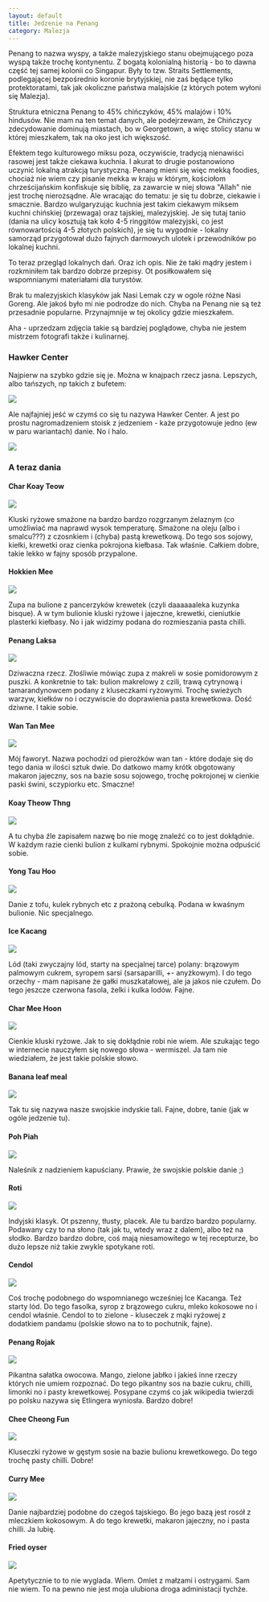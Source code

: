 ```yaml
---
layout: default
title: Jedzenie na Penang
category: Malezja
---
```


Penang to nazwa wyspy, a także malezyjskiego stanu obejmującego poza wyspą także trochę kontynentu. Z bogatą kolonialną historią - bo to dawna część tej samej kolonii co Singapur. Były to tzw. Straits Settlements, podlegającej bezpośrednio koronie brytyjskiej, nie zaś będące tylko protektoratami, tak jak okoliczne państwa malajskie (z których potem wyłoni się Malezja).

Struktura etniczna Penang to 45% chińczyków, 45% malajów i 10% hindusów. Nie mam na ten temat danych, ale podejrzewam, że 
Chińczycy zdecydowanie dominują  miastach, bo w Georgetown, a więc stolicy stanu w której mieszkałem, tak na oko jest ich 
większość. 

Efektem tego kulturowego miksu poza, oczywiście,  tradycją nienawiści rasowej jest także ciekawa kuchnia. I akurat to
drugie postanowiono uczynić  lokalną atrakcją turystyczną. Penang mieni się więc mekką foodies, chociaż nie wiem czy pisanie 
mekka w kraju w którym, kościołom chrześcijańskim konfiskuje się biblię, za zawarcie w niej słowa "Allah" nie jest trochę
nierozsądne. Ale wracając do tematu: je się tu dobrze, ciekawie i smacznie. Bardzo wulgaryzując kuchnia jest takim ciekawym 
miksem kuchni chińskiej (przewaga) oraz tajskiej, malezyjskiej. Je się tutaj tanio (dania na ulicy kosztują tak koło 4-5 ringgitów malezyjski, co jest  równowartością 4-5 złotych polskich), je się tu wygodnie - lokalny samorząd przygotował dużo fajnych darmowych ulotek i  przewodników po lokalnej kuchni.

To teraz przegląd lokalnych dań. Oraz ich opis. Nie że taki mądry jestem i rozkminiłem tak bardzo dobrze przepisy. Ot posiłkowałem się wspomnianymi materiałami dla turystów.

Brak tu malezyjskich klasyków jak Nasi Lemak czy w ogole różne Nasi Goreng. Ale jakoś było mi nie podrodze do nich. Chyba na Penang nie są też przesadnie popularne. Przynajmnije w tej okolicy gdzie mieszkałem. 

Aha  - uprzedzam zdjęcia takie są bardziej poglądowe, chyba nie jestem mistrzem fotografi także i kulinarnej.

### Hawker Center

Najpierw na szybko gdzie się je. Można w knajpach rzecz jasna. Lepszych, albo tańszych, np takich z bufetem:

<img src='https://lh3.googleusercontent.com/2SHe6cDvh1XQAKetbpyj43YW_KiQeS6ePOFBUvuoKetKmQjeQkhPo6FY3_ax1DoOLD87NFoR1RdgT0Db4eA_HdStLKXy-BW4ZPTF-cVY8O_ZKoGZ8KYmDpYkW9CIH0FL3fepg-TLZmJqwkr5oUkaYwzglYFCXsILIbed6BN2DCGWgPejTW7qEDtx_ZFO36xCsyYyFIN54jdHTjzZppX0vOnzfbV6AF9_ahVpxRC5wymX1uErrCi7XnmVD7Jz8PwGWtbf9PASQVBWJmBZtYc1ZL3FawGeGj-WRAgUGG3VoVqThqPvYtYzTlNeIX-awc97PGOqoq-7XIwf8LMX4IiELN-dmARvUnrb86s9_UaZqIOrIFt5zM46b9Oatlph6AKG4-6S5YD4-k6Cib6O6zl2-BD-DkLISBrmQ4EnitHdds4Ky975Ncn1bkXSWXHiBGltxaQI5j2RfnSXE_6OAtV9XQFPpaSrHYALReK9vIj3qVCc4I4SKY5_Jy-6E2hkQzGc3wMcMxROTs19AXvpFfn2D0lM3jroI0FiYA2X3Y7RLlSC=w9999-h9999-no'
srcset='https://lh3.googleusercontent.com/2SHe6cDvh1XQAKetbpyj43YW_KiQeS6ePOFBUvuoKetKmQjeQkhPo6FY3_ax1DoOLD87NFoR1RdgT0Db4eA_HdStLKXy-BW4ZPTF-cVY8O_ZKoGZ8KYmDpYkW9CIH0FL3fepg-TLZmJqwkr5oUkaYwzglYFCXsILIbed6BN2DCGWgPejTW7qEDtx_ZFO36xCsyYyFIN54jdHTjzZppX0vOnzfbV6AF9_ahVpxRC5wymX1uErrCi7XnmVD7Jz8PwGWtbf9PASQVBWJmBZtYc1ZL3FawGeGj-WRAgUGG3VoVqThqPvYtYzTlNeIX-awc97PGOqoq-7XIwf8LMX4IiELN-dmARvUnrb86s9_UaZqIOrIFt5zM46b9Oatlph6AKG4-6S5YD4-k6Cib6O6zl2-BD-DkLISBrmQ4EnitHdds4Ky975Ncn1bkXSWXHiBGltxaQI5j2RfnSXE_6OAtV9XQFPpaSrHYALReK9vIj3qVCc4I4SKY5_Jy-6E2hkQzGc3wMcMxROTs19AXvpFfn2D0lM3jroI0FiYA2X3Y7RLlSC=w1400-h9999-no 1400w, https://lh3.googleusercontent.com/2SHe6cDvh1XQAKetbpyj43YW_KiQeS6ePOFBUvuoKetKmQjeQkhPo6FY3_ax1DoOLD87NFoR1RdgT0Db4eA_HdStLKXy-BW4ZPTF-cVY8O_ZKoGZ8KYmDpYkW9CIH0FL3fepg-TLZmJqwkr5oUkaYwzglYFCXsILIbed6BN2DCGWgPejTW7qEDtx_ZFO36xCsyYyFIN54jdHTjzZppX0vOnzfbV6AF9_ahVpxRC5wymX1uErrCi7XnmVD7Jz8PwGWtbf9PASQVBWJmBZtYc1ZL3FawGeGj-WRAgUGG3VoVqThqPvYtYzTlNeIX-awc97PGOqoq-7XIwf8LMX4IiELN-dmARvUnrb86s9_UaZqIOrIFt5zM46b9Oatlph6AKG4-6S5YD4-k6Cib6O6zl2-BD-DkLISBrmQ4EnitHdds4Ky975Ncn1bkXSWXHiBGltxaQI5j2RfnSXE_6OAtV9XQFPpaSrHYALReK9vIj3qVCc4I4SKY5_Jy-6E2hkQzGc3wMcMxROTs19AXvpFfn2D0lM3jroI0FiYA2X3Y7RLlSC=w1950-h9999-no 1950w' />

Ale najfajniej jeść w czymś co się tu nazywa Hawker Center. A jest po prostu nagromadzeniem stoisk z jedzeniem - każe przygotowuje jedno (ew w paru wariantach) danie. No i halo. 

<img src='https://lh3.googleusercontent.com/Gk44rU-3TLLHVCBhDmtGlpXxuVhIvOcRfjYG76Aps0Shtl9HL_FlexErxo9Phqd_IvXrpuRUPIKn1c1zRFrdfDuQo3JfdY46QofoS4myQ2T1RkpFJn7c8a6yMAXUaSlv-AbU7Sz1g2l6MPyWaQAKh6CoGqGGcDcc46glIhakiEW2h4P0PepGV48FrGbecEg1xcae7FpLgB81aQTnC1Xo8dkdERKqWjl028xikSlHHA4wEBuHFqv9BbCkMemsEaFNooC1yaKNdMiTZ-LLxDQXYe5QnqPL5n95IUxZ7wa0xWFaGGXpZRxMJ4E_KCqGiaV05TFlHQi7oG7Zr0418uS_tgH3rYZIuxM1V7_OdO6QMM6Lb0JWVws5A5nxrNJkSwqxsREDKLfznJ1YSd0RQdwPMVV-v1DXP6Zkr9Kl-JP6SJY5A5vySF2rqe6XkqEhXdGp2b-QizMmQ6HTT2JNzu7f5aMp6HzIdZgkzyDsyxF864-8_Q1J4BRh_7YaajgzZjvrRwfTd_UxYCxIn5rA1wIO8bFhHR78mu9fjTuNxTSLb4H-=w9999-h9999-no'
srcset='https://lh3.googleusercontent.com/Gk44rU-3TLLHVCBhDmtGlpXxuVhIvOcRfjYG76Aps0Shtl9HL_FlexErxo9Phqd_IvXrpuRUPIKn1c1zRFrdfDuQo3JfdY46QofoS4myQ2T1RkpFJn7c8a6yMAXUaSlv-AbU7Sz1g2l6MPyWaQAKh6CoGqGGcDcc46glIhakiEW2h4P0PepGV48FrGbecEg1xcae7FpLgB81aQTnC1Xo8dkdERKqWjl028xikSlHHA4wEBuHFqv9BbCkMemsEaFNooC1yaKNdMiTZ-LLxDQXYe5QnqPL5n95IUxZ7wa0xWFaGGXpZRxMJ4E_KCqGiaV05TFlHQi7oG7Zr0418uS_tgH3rYZIuxM1V7_OdO6QMM6Lb0JWVws5A5nxrNJkSwqxsREDKLfznJ1YSd0RQdwPMVV-v1DXP6Zkr9Kl-JP6SJY5A5vySF2rqe6XkqEhXdGp2b-QizMmQ6HTT2JNzu7f5aMp6HzIdZgkzyDsyxF864-8_Q1J4BRh_7YaajgzZjvrRwfTd_UxYCxIn5rA1wIO8bFhHR78mu9fjTuNxTSLb4H-=w1450-h9999-no 1450w,
https://lh3.googleusercontent.com/Gk44rU-3TLLHVCBhDmtGlpXxuVhIvOcRfjYG76Aps0Shtl9HL_FlexErxo9Phqd_IvXrpuRUPIKn1c1zRFrdfDuQo3JfdY46QofoS4myQ2T1RkpFJn7c8a6yMAXUaSlv-AbU7Sz1g2l6MPyWaQAKh6CoGqGGcDcc46glIhakiEW2h4P0PepGV48FrGbecEg1xcae7FpLgB81aQTnC1Xo8dkdERKqWjl028xikSlHHA4wEBuHFqv9BbCkMemsEaFNooC1yaKNdMiTZ-LLxDQXYe5QnqPL5n95IUxZ7wa0xWFaGGXpZRxMJ4E_KCqGiaV05TFlHQi7oG7Zr0418uS_tgH3rYZIuxM1V7_OdO6QMM6Lb0JWVws5A5nxrNJkSwqxsREDKLfznJ1YSd0RQdwPMVV-v1DXP6Zkr9Kl-JP6SJY5A5vySF2rqe6XkqEhXdGp2b-QizMmQ6HTT2JNzu7f5aMp6HzIdZgkzyDsyxF864-8_Q1J4BRh_7YaajgzZjvrRwfTd_UxYCxIn5rA1wIO8bFhHR78mu9fjTuNxTSLb4H-=w1950-h9999-no 1950w'/>

### A teraz dania

#### Char Koay Teow
<img src='https://lh3.googleusercontent.com/ymDRjRhDFxNq4DzlxL70dkjfpr3dw6qNPW8e2nr1DjCcYeni6ce-SAxv9x0nyYONq99BqFpVIzcLZ6skQOBJ11c0wh8e8Q0zANX_08sGAbwKpM4kSktEZOSnTFWg9BVMYSJXmED82U4B4UweEoWmfT0oUs-55LhXL94Y4qbM4vU6pd-SiSZUheervWgiMIQBw7I3hAtcccWmuHNKOI8w30ZF_AsTRhHUO0fG_D61J0REdArzoyHIFDePiieaG_4YPS1Wo64IXi6LvJR2J_6KayKGiG9SVHb8RvnLX1No_yQ5Y19QCy6zttUcmsGrARZTf96arpKKkoYhOrG1wB6Tm9rINczN4G_fHlOC3c3Cr60ZxYqOL3jDDtiXNp7XADdtk6lx4Y_j-HS0n63ytPHB9p3qPo51UUgtamOq4FlgQU6maqL452r8viDhfI7F7Kl3ObZ0KHHpFh2a-SPsvR-HFb8h6tAwqThWIi0HEu2Xx0sJjBMxlnIVm9rSG_0sdbRU9pS7sgZbUqbWJCLcXFWlSUG6XrhsnqVXgZsiDvMFoF_7=w9999-h9999-no' 
srcset='https://lh3.googleusercontent.com/ymDRjRhDFxNq4DzlxL70dkjfpr3dw6qNPW8e2nr1DjCcYeni6ce-SAxv9x0nyYONq99BqFpVIzcLZ6skQOBJ11c0wh8e8Q0zANX_08sGAbwKpM4kSktEZOSnTFWg9BVMYSJXmED82U4B4UweEoWmfT0oUs-55LhXL94Y4qbM4vU6pd-SiSZUheervWgiMIQBw7I3hAtcccWmuHNKOI8w30ZF_AsTRhHUO0fG_D61J0REdArzoyHIFDePiieaG_4YPS1Wo64IXi6LvJR2J_6KayKGiG9SVHb8RvnLX1No_yQ5Y19QCy6zttUcmsGrARZTf96arpKKkoYhOrG1wB6Tm9rINczN4G_fHlOC3c3Cr60ZxYqOL3jDDtiXNp7XADdtk6lx4Y_j-HS0n63ytPHB9p3qPo51UUgtamOq4FlgQU6maqL452r8viDhfI7F7Kl3ObZ0KHHpFh2a-SPsvR-HFb8h6tAwqThWIi0HEu2Xx0sJjBMxlnIVm9rSG_0sdbRU9pS7sgZbUqbWJCLcXFWlSUG6XrhsnqVXgZsiDvMFoF_7=w1000-h9999-no 1000w,
https://lh3.googleusercontent.com/ymDRjRhDFxNq4DzlxL70dkjfpr3dw6qNPW8e2nr1DjCcYeni6ce-SAxv9x0nyYONq99BqFpVIzcLZ6skQOBJ11c0wh8e8Q0zANX_08sGAbwKpM4kSktEZOSnTFWg9BVMYSJXmED82U4B4UweEoWmfT0oUs-55LhXL94Y4qbM4vU6pd-SiSZUheervWgiMIQBw7I3hAtcccWmuHNKOI8w30ZF_AsTRhHUO0fG_D61J0REdArzoyHIFDePiieaG_4YPS1Wo64IXi6LvJR2J_6KayKGiG9SVHb8RvnLX1No_yQ5Y19QCy6zttUcmsGrARZTf96arpKKkoYhOrG1wB6Tm9rINczN4G_fHlOC3c3Cr60ZxYqOL3jDDtiXNp7XADdtk6lx4Y_j-HS0n63ytPHB9p3qPo51UUgtamOq4FlgQU6maqL452r8viDhfI7F7Kl3ObZ0KHHpFh2a-SPsvR-HFb8h6tAwqThWIi0HEu2Xx0sJjBMxlnIVm9rSG_0sdbRU9pS7sgZbUqbWJCLcXFWlSUG6XrhsnqVXgZsiDvMFoF_7=w1400-h9999-no 1400w,
https://lh3.googleusercontent.com/ymDRjRhDFxNq4DzlxL70dkjfpr3dw6qNPW8e2nr1DjCcYeni6ce-SAxv9x0nyYONq99BqFpVIzcLZ6skQOBJ11c0wh8e8Q0zANX_08sGAbwKpM4kSktEZOSnTFWg9BVMYSJXmED82U4B4UweEoWmfT0oUs-55LhXL94Y4qbM4vU6pd-SiSZUheervWgiMIQBw7I3hAtcccWmuHNKOI8w30ZF_AsTRhHUO0fG_D61J0REdArzoyHIFDePiieaG_4YPS1Wo64IXi6LvJR2J_6KayKGiG9SVHb8RvnLX1No_yQ5Y19QCy6zttUcmsGrARZTf96arpKKkoYhOrG1wB6Tm9rINczN4G_fHlOC3c3Cr60ZxYqOL3jDDtiXNp7XADdtk6lx4Y_j-HS0n63ytPHB9p3qPo51UUgtamOq4FlgQU6maqL452r8viDhfI7F7Kl3ObZ0KHHpFh2a-SPsvR-HFb8h6tAwqThWIi0HEu2Xx0sJjBMxlnIVm9rSG_0sdbRU9pS7sgZbUqbWJCLcXFWlSUG6XrhsnqVXgZsiDvMFoF_7=w1600-h9999-no 1600w,
https://lh3.googleusercontent.com/ymDRjRhDFxNq4DzlxL70dkjfpr3dw6qNPW8e2nr1DjCcYeni6ce-SAxv9x0nyYONq99BqFpVIzcLZ6skQOBJ11c0wh8e8Q0zANX_08sGAbwKpM4kSktEZOSnTFWg9BVMYSJXmED82U4B4UweEoWmfT0oUs-55LhXL94Y4qbM4vU6pd-SiSZUheervWgiMIQBw7I3hAtcccWmuHNKOI8w30ZF_AsTRhHUO0fG_D61J0REdArzoyHIFDePiieaG_4YPS1Wo64IXi6LvJR2J_6KayKGiG9SVHb8RvnLX1No_yQ5Y19QCy6zttUcmsGrARZTf96arpKKkoYhOrG1wB6Tm9rINczN4G_fHlOC3c3Cr60ZxYqOL3jDDtiXNp7XADdtk6lx4Y_j-HS0n63ytPHB9p3qPo51UUgtamOq4FlgQU6maqL452r8viDhfI7F7Kl3ObZ0KHHpFh2a-SPsvR-HFb8h6tAwqThWIi0HEu2Xx0sJjBMxlnIVm9rSG_0sdbRU9pS7sgZbUqbWJCLcXFWlSUG6XrhsnqVXgZsiDvMFoF_7=w1950-h9999-no 1950w' />

Kluski ryżowe smażone na bardzo bardzo rozgrzanym żelaznym (co umożliwiać ma naprawd wysok temperaturę. Smażone na oleju 
(albo i smalcu???) z czosnkiem i (chyba) pastą krewetkową.  Do tego sos sojowy, kiełki, krewetki oraz cienka pokrojona  kiełbasa. Tak właśnie.  Całkiem dobre, takie lekko w fajny sposób przypalone.

#### Hokkien Mee
<img src='https://lh3.googleusercontent.com/seE9tbnKyjQ7YwI287hFN0C-aPUYIm1D2RXfOig6ql7lOQv0rg1bHap2hstND6UAP91h3e4DASUWqwIC8ucVncWLfMRezvoXIjMisDlBZ890iDhKf59DKez7wqZ1wpIqZl47Now_PaXCiUb7jZDbZSViCt8zsIBe1s1iJqaK3dkuFrp_OuaAdKoyg8zvg9Vtk3SgJVe5-QINopmnnBFmkZ42AoYjs-SIZaa1FK11tUQn9UKHEtXnNdENjFLhKWEjTcqQJ6LnRXvOAd5gTkisVPMmUayVoh62XjLb7qjqJIeiSzHvU7l5B-gpvvVxbnxxUtg0hpvYRNDMr71X8L1pCk-Bs2ZOOHDySXbUUqPqaOZSIK85pTpnkMXXHfFaRZSyO6dRAhP5ZtEspoS79FkrqBHcp5Iwjq6LahvEuMiIJRbw5qnh9yHOVFJ_Pfb22CKg0idfhuh8ElR8pyy3sVwgQFXJsiY1zMF8cFdc7J3b1CfY8Tbv65deVDgp8Hs8FlC_qw24KVjx3uBMBWUTZ3peTXDh7NOod9F1uKBzWujq28qc=w9999-h9999-no' 
srcset='https://lh3.googleusercontent.com/seE9tbnKyjQ7YwI287hFN0C-aPUYIm1D2RXfOig6ql7lOQv0rg1bHap2hstND6UAP91h3e4DASUWqwIC8ucVncWLfMRezvoXIjMisDlBZ890iDhKf59DKez7wqZ1wpIqZl47Now_PaXCiUb7jZDbZSViCt8zsIBe1s1iJqaK3dkuFrp_OuaAdKoyg8zvg9Vtk3SgJVe5-QINopmnnBFmkZ42AoYjs-SIZaa1FK11tUQn9UKHEtXnNdENjFLhKWEjTcqQJ6LnRXvOAd5gTkisVPMmUayVoh62XjLb7qjqJIeiSzHvU7l5B-gpvvVxbnxxUtg0hpvYRNDMr71X8L1pCk-Bs2ZOOHDySXbUUqPqaOZSIK85pTpnkMXXHfFaRZSyO6dRAhP5ZtEspoS79FkrqBHcp5Iwjq6LahvEuMiIJRbw5qnh9yHOVFJ_Pfb22CKg0idfhuh8ElR8pyy3sVwgQFXJsiY1zMF8cFdc7J3b1CfY8Tbv65deVDgp8Hs8FlC_qw24KVjx3uBMBWUTZ3peTXDh7NOod9F1uKBzWujq28qc=w1400-h9999-no 1400w,
https://lh3.googleusercontent.com/seE9tbnKyjQ7YwI287hFN0C-aPUYIm1D2RXfOig6ql7lOQv0rg1bHap2hstND6UAP91h3e4DASUWqwIC8ucVncWLfMRezvoXIjMisDlBZ890iDhKf59DKez7wqZ1wpIqZl47Now_PaXCiUb7jZDbZSViCt8zsIBe1s1iJqaK3dkuFrp_OuaAdKoyg8zvg9Vtk3SgJVe5-QINopmnnBFmkZ42AoYjs-SIZaa1FK11tUQn9UKHEtXnNdENjFLhKWEjTcqQJ6LnRXvOAd5gTkisVPMmUayVoh62XjLb7qjqJIeiSzHvU7l5B-gpvvVxbnxxUtg0hpvYRNDMr71X8L1pCk-Bs2ZOOHDySXbUUqPqaOZSIK85pTpnkMXXHfFaRZSyO6dRAhP5ZtEspoS79FkrqBHcp5Iwjq6LahvEuMiIJRbw5qnh9yHOVFJ_Pfb22CKg0idfhuh8ElR8pyy3sVwgQFXJsiY1zMF8cFdc7J3b1CfY8Tbv65deVDgp8Hs8FlC_qw24KVjx3uBMBWUTZ3peTXDh7NOod9F1uKBzWujq28qc=w1950-h9999-no 1950w' />

Zupa na bulione z pancerzyków krewetek (czyli daaaaaaleka kuzynka bisque). A w tym bulionie kluski ryżowe i jajeczne, krewetki, cieniutkie plasterki kiełbasy. No i jak widzimy podana do rozmieszania pasta chilli. 


#### Penang Laksa
<img src='https://lh3.googleusercontent.com/G11NT6zeSuuZjuCLjzM5zfU_7au6MzNCYgc7SCQElWBxTt4IFCGJJfuoHnn4PER_kJqnkLuuUQYhzj5xfio8TiaxejgkXbtKrdQZ_T3zyybBaRpj7LOZbmcw-itdigJsJuYtDTn05WdR8VUBLSD6mCR7uPAwfDlJ5hPGynOsAVy3O59jPI0vhNtO_ipRp8VbwvKa-4UhbDWWF5izfTGdXfEuyk6n23NwKjdSN81aBnf8WjWY5UqUR_nAKOfVUsoyOaWOiMm36hFjGjpsSGJV7QUczaiXRYRaXhMtYAGIVT5EwJ46gWDTRmnNWzb8CwjK0DcaJB1ZqXWrkACPXyPRO03pfCy2JmjY-kHC9soQRUyo9jYfKwtFDFNWQOvu7A-KiiwAsUfkOaWCP9M-nXNckOggbXSQxoLM-0b3GA72_0mlrSbTCQshRoRlTbmEl7K7p8x8WKiCEChoWV0TXbW2-Z8pGeIsUdDYyUK3FlkzK7MWa8BC6XdIYzQZhcKB9b0AXOZvoNoeA6rAT9vbuWAjL-UbPIqmi3PdS-n74-D0zyCk=w9999-h9999-no'
srcset='https://lh3.googleusercontent.com/G11NT6zeSuuZjuCLjzM5zfU_7au6MzNCYgc7SCQElWBxTt4IFCGJJfuoHnn4PER_kJqnkLuuUQYhzj5xfio8TiaxejgkXbtKrdQZ_T3zyybBaRpj7LOZbmcw-itdigJsJuYtDTn05WdR8VUBLSD6mCR7uPAwfDlJ5hPGynOsAVy3O59jPI0vhNtO_ipRp8VbwvKa-4UhbDWWF5izfTGdXfEuyk6n23NwKjdSN81aBnf8WjWY5UqUR_nAKOfVUsoyOaWOiMm36hFjGjpsSGJV7QUczaiXRYRaXhMtYAGIVT5EwJ46gWDTRmnNWzb8CwjK0DcaJB1ZqXWrkACPXyPRO03pfCy2JmjY-kHC9soQRUyo9jYfKwtFDFNWQOvu7A-KiiwAsUfkOaWCP9M-nXNckOggbXSQxoLM-0b3GA72_0mlrSbTCQshRoRlTbmEl7K7p8x8WKiCEChoWV0TXbW2-Z8pGeIsUdDYyUK3FlkzK7MWa8BC6XdIYzQZhcKB9b0AXOZvoNoeA6rAT9vbuWAjL-UbPIqmi3PdS-n74-D0zyCk=w1400-h9999-no 1400w,
https://lh3.googleusercontent.com/G11NT6zeSuuZjuCLjzM5zfU_7au6MzNCYgc7SCQElWBxTt4IFCGJJfuoHnn4PER_kJqnkLuuUQYhzj5xfio8TiaxejgkXbtKrdQZ_T3zyybBaRpj7LOZbmcw-itdigJsJuYtDTn05WdR8VUBLSD6mCR7uPAwfDlJ5hPGynOsAVy3O59jPI0vhNtO_ipRp8VbwvKa-4UhbDWWF5izfTGdXfEuyk6n23NwKjdSN81aBnf8WjWY5UqUR_nAKOfVUsoyOaWOiMm36hFjGjpsSGJV7QUczaiXRYRaXhMtYAGIVT5EwJ46gWDTRmnNWzb8CwjK0DcaJB1ZqXWrkACPXyPRO03pfCy2JmjY-kHC9soQRUyo9jYfKwtFDFNWQOvu7A-KiiwAsUfkOaWCP9M-nXNckOggbXSQxoLM-0b3GA72_0mlrSbTCQshRoRlTbmEl7K7p8x8WKiCEChoWV0TXbW2-Z8pGeIsUdDYyUK3FlkzK7MWa8BC6XdIYzQZhcKB9b0AXOZvoNoeA6rAT9vbuWAjL-UbPIqmi3PdS-n74-D0zyCk=w1950-h9999-no 1950w' />

Dziwaczna rzecz. Złośliwie mówiąc zupa z makreli w sosie pomidorowym z puszki. A konkretnie to tak: bulion makrelowy z czili, trawą cytrynową i tamarandynowcem podany z kluseczkami ryżowymi. Trochę swieżych warzyw, kiełków no i oczywiscie do doprawienia pasta krewetkowa. Dość dziwne. I takie sobie. 

#### Wan Tan Mee
<img src='https://lh3.googleusercontent.com/b6OIU9_aH8li4ILoJaZpSGQi_MdyB5dXcXk-vuiPNmhUZdKnegxvIw8Xv_kIlcEy7ptkuiNlW-80w8v3qPdaBOY6nIPm0YFiD0pU5VMsLbKM3vsTbclsdMc0DA3zBnfSz3Oa2looR7gRDWO1kR9vye0ZAGVtew2HCzDzmHXEyxoY6ALm7BH48jBtMD1EBua2TGKYMkqW4rZzI-ouiNvcfb2ou6RNgidjxZd_TDt9Ix4yPCm6gG5gU6njahQEUVIgINN1Kn-pt0nfvECFhFKkkEat9qiNAPpDVcCiAydkZbHhWbZJ6opDbsGmqCUQMBoMeUMX5cPAzZJp9Ogdu2BDaXAmNq5am-AVFX1B5xLSsuYYZowLt2UhXx20t7kwtC3exKVBELjMxbNkGPO1EXEbpbqUVh8ON6lHRgw66bOiqF8rHws0INr5zDTUiK9dIu177E3Oyfy-cZlchNsGAC9b5rcqUcg4i24NAkLRCR2tEuwPogl1RL0oUePbOxkq0b_PXwbSJLLiEMOth0pz-ZSruWDZJYR8fu-8bdsruFYBX9_y=w9999-h9999-no' 
srcset='https://lh3.googleusercontent.com/b6OIU9_aH8li4ILoJaZpSGQi_MdyB5dXcXk-vuiPNmhUZdKnegxvIw8Xv_kIlcEy7ptkuiNlW-80w8v3qPdaBOY6nIPm0YFiD0pU5VMsLbKM3vsTbclsdMc0DA3zBnfSz3Oa2looR7gRDWO1kR9vye0ZAGVtew2HCzDzmHXEyxoY6ALm7BH48jBtMD1EBua2TGKYMkqW4rZzI-ouiNvcfb2ou6RNgidjxZd_TDt9Ix4yPCm6gG5gU6njahQEUVIgINN1Kn-pt0nfvECFhFKkkEat9qiNAPpDVcCiAydkZbHhWbZJ6opDbsGmqCUQMBoMeUMX5cPAzZJp9Ogdu2BDaXAmNq5am-AVFX1B5xLSsuYYZowLt2UhXx20t7kwtC3exKVBELjMxbNkGPO1EXEbpbqUVh8ON6lHRgw66bOiqF8rHws0INr5zDTUiK9dIu177E3Oyfy-cZlchNsGAC9b5rcqUcg4i24NAkLRCR2tEuwPogl1RL0oUePbOxkq0b_PXwbSJLLiEMOth0pz-ZSruWDZJYR8fu-8bdsruFYBX9_y=w1400-h9999-no 1400w,
https://lh3.googleusercontent.com/b6OIU9_aH8li4ILoJaZpSGQi_MdyB5dXcXk-vuiPNmhUZdKnegxvIw8Xv_kIlcEy7ptkuiNlW-80w8v3qPdaBOY6nIPm0YFiD0pU5VMsLbKM3vsTbclsdMc0DA3zBnfSz3Oa2looR7gRDWO1kR9vye0ZAGVtew2HCzDzmHXEyxoY6ALm7BH48jBtMD1EBua2TGKYMkqW4rZzI-ouiNvcfb2ou6RNgidjxZd_TDt9Ix4yPCm6gG5gU6njahQEUVIgINN1Kn-pt0nfvECFhFKkkEat9qiNAPpDVcCiAydkZbHhWbZJ6opDbsGmqCUQMBoMeUMX5cPAzZJp9Ogdu2BDaXAmNq5am-AVFX1B5xLSsuYYZowLt2UhXx20t7kwtC3exKVBELjMxbNkGPO1EXEbpbqUVh8ON6lHRgw66bOiqF8rHws0INr5zDTUiK9dIu177E3Oyfy-cZlchNsGAC9b5rcqUcg4i24NAkLRCR2tEuwPogl1RL0oUePbOxkq0b_PXwbSJLLiEMOth0pz-ZSruWDZJYR8fu-8bdsruFYBX9_y=w1950-h9999-no 1950w' />

Mój faworyt. Nazwa pochodzi od pierożków wan tan - które dodaje się do tego dania w ilości sztuk dwie. Do datkowo mamy krótk obgotowany makaron jajeczny, sos na bazie sosu sojowego, trochę pokrojonej w cienkie paski świni, sczypiorku etc. Smaczne!

#### Koay Theow Thng
<img src='https://lh3.googleusercontent.com/yaFAOZ6N0hfrUmDaYsS7U_yL9g35PQ7KTx_8ts-MxZHAK7Sb3D7LqmYGyF0E5GAbToL_mFV0awgvLTfsttkheKOrSTUqmuVzk6aNzmpybPe1AZSzcoZR1fCSzJR29NbWaQLaEtNMgec2Ule8IAyPLG-E8IlfMq4n2bUKhmE79vtyudTHoZRHZ84kllhNaHv76DCrTUUkG8WvNWWmgsqvfKowUSuFuqZLD8DTTczfwA3YFxooTTgVE1STmCU-psevYDmWlrPF6SvYB7HMqxGbxhkY1zsjGCvkezKnUglHLXgdTDSdtQNu1Ee2G75p2v4o4SGauK6_01BZOxMVEzz83A7Rs3ri6vlZeA7hnlUFypGlSMLR83sGW2_hZdBrwX-8zynv7-DnxJ0ozjapnwR9_gaJLibB97bYBTDE2R992TbbPbBM0_w5195dFfgFeIO6rkb9_Ji0TuIdG3jq1xxZtr9RVKuMYOfO4_gqY5qgszPCoptW-1fhm2PeTF3PCIduowOwBfEjtu-La3OmidqHuuxhIad7RT30YKJuI6b-SMb_=w9999-h9999-no' 
srcset='https://lh3.googleusercontent.com/yaFAOZ6N0hfrUmDaYsS7U_yL9g35PQ7KTx_8ts-MxZHAK7Sb3D7LqmYGyF0E5GAbToL_mFV0awgvLTfsttkheKOrSTUqmuVzk6aNzmpybPe1AZSzcoZR1fCSzJR29NbWaQLaEtNMgec2Ule8IAyPLG-E8IlfMq4n2bUKhmE79vtyudTHoZRHZ84kllhNaHv76DCrTUUkG8WvNWWmgsqvfKowUSuFuqZLD8DTTczfwA3YFxooTTgVE1STmCU-psevYDmWlrPF6SvYB7HMqxGbxhkY1zsjGCvkezKnUglHLXgdTDSdtQNu1Ee2G75p2v4o4SGauK6_01BZOxMVEzz83A7Rs3ri6vlZeA7hnlUFypGlSMLR83sGW2_hZdBrwX-8zynv7-DnxJ0ozjapnwR9_gaJLibB97bYBTDE2R992TbbPbBM0_w5195dFfgFeIO6rkb9_Ji0TuIdG3jq1xxZtr9RVKuMYOfO4_gqY5qgszPCoptW-1fhm2PeTF3PCIduowOwBfEjtu-La3OmidqHuuxhIad7RT30YKJuI6b-SMb_=w1400-h9999-no 1400w,
https://lh3.googleusercontent.com/yaFAOZ6N0hfrUmDaYsS7U_yL9g35PQ7KTx_8ts-MxZHAK7Sb3D7LqmYGyF0E5GAbToL_mFV0awgvLTfsttkheKOrSTUqmuVzk6aNzmpybPe1AZSzcoZR1fCSzJR29NbWaQLaEtNMgec2Ule8IAyPLG-E8IlfMq4n2bUKhmE79vtyudTHoZRHZ84kllhNaHv76DCrTUUkG8WvNWWmgsqvfKowUSuFuqZLD8DTTczfwA3YFxooTTgVE1STmCU-psevYDmWlrPF6SvYB7HMqxGbxhkY1zsjGCvkezKnUglHLXgdTDSdtQNu1Ee2G75p2v4o4SGauK6_01BZOxMVEzz83A7Rs3ri6vlZeA7hnlUFypGlSMLR83sGW2_hZdBrwX-8zynv7-DnxJ0ozjapnwR9_gaJLibB97bYBTDE2R992TbbPbBM0_w5195dFfgFeIO6rkb9_Ji0TuIdG3jq1xxZtr9RVKuMYOfO4_gqY5qgszPCoptW-1fhm2PeTF3PCIduowOwBfEjtu-La3OmidqHuuxhIad7RT30YKJuI6b-SMb_=w1950-h9999-no 1950w' />

A tu chyba źle zapisałem nazwę bo nie mogę znaleźć co to jest dokłądnie. W każdym razie cienki bulion z kulkami rybnymi. Spokojnie można odpuścić sobie.

#### Yong Tau Hoo
<img src='https://lh3.googleusercontent.com/S-zrNRzEfBu0lt60BL1nNNQ8aC-G6Gdix0WUA6gopfRwnVbT7BYZ217bhF9Ezmny_kaRwZ5Fvl_9TyizQnvrWfrSNcw5Oo_Xy-k8GF9GeY9Jj44W9S4ZM_WEGf-9F2LFVsG3E6wQ7uLNdrZFlDxIecNdr3XrfmejVn9FjU9Rb9JCdcDarr7mV2UylESzcpQErcwNmD4NKQNF82mWH2JudLlw91o_93pbzTV-f122HhCrnwbRprOTbb0Nk-Eg6or2i-4fF0KHlAHH8HaADG0cobfru18yj9e1nWB4ixz5H82_f9vOevkV82Z8hbXexjJcs3jI1wSaCq2rprmT0XhLJjQ042ZXK5EbgIwC-4TmHAYiKCtFcQNz0q9oZDuH9aGP_sneIgrsByJeqLuf9phGfN7Sopm5WVgJ2iwusZ2brfydnqt39B5vmzlSYQ1sDXsa-sLpVBdo1i8xgl8XXzndIraOZd9tIpzJv6GKymYiEy5x8FBjudPspT2fhH_ePo39rQgBLXNqM4Wk8qWSPiMmRqkF2MrNhSe7c3U3JGLgniff=w9999-h9999-no'
srcset='https://lh3.googleusercontent.com/S-zrNRzEfBu0lt60BL1nNNQ8aC-G6Gdix0WUA6gopfRwnVbT7BYZ217bhF9Ezmny_kaRwZ5Fvl_9TyizQnvrWfrSNcw5Oo_Xy-k8GF9GeY9Jj44W9S4ZM_WEGf-9F2LFVsG3E6wQ7uLNdrZFlDxIecNdr3XrfmejVn9FjU9Rb9JCdcDarr7mV2UylESzcpQErcwNmD4NKQNF82mWH2JudLlw91o_93pbzTV-f122HhCrnwbRprOTbb0Nk-Eg6or2i-4fF0KHlAHH8HaADG0cobfru18yj9e1nWB4ixz5H82_f9vOevkV82Z8hbXexjJcs3jI1wSaCq2rprmT0XhLJjQ042ZXK5EbgIwC-4TmHAYiKCtFcQNz0q9oZDuH9aGP_sneIgrsByJeqLuf9phGfN7Sopm5WVgJ2iwusZ2brfydnqt39B5vmzlSYQ1sDXsa-sLpVBdo1i8xgl8XXzndIraOZd9tIpzJv6GKymYiEy5x8FBjudPspT2fhH_ePo39rQgBLXNqM4Wk8qWSPiMmRqkF2MrNhSe7c3U3JGLgniff=w1400-h9999-no 1400w,
https://lh3.googleusercontent.com/S-zrNRzEfBu0lt60BL1nNNQ8aC-G6Gdix0WUA6gopfRwnVbT7BYZ217bhF9Ezmny_kaRwZ5Fvl_9TyizQnvrWfrSNcw5Oo_Xy-k8GF9GeY9Jj44W9S4ZM_WEGf-9F2LFVsG3E6wQ7uLNdrZFlDxIecNdr3XrfmejVn9FjU9Rb9JCdcDarr7mV2UylESzcpQErcwNmD4NKQNF82mWH2JudLlw91o_93pbzTV-f122HhCrnwbRprOTbb0Nk-Eg6or2i-4fF0KHlAHH8HaADG0cobfru18yj9e1nWB4ixz5H82_f9vOevkV82Z8hbXexjJcs3jI1wSaCq2rprmT0XhLJjQ042ZXK5EbgIwC-4TmHAYiKCtFcQNz0q9oZDuH9aGP_sneIgrsByJeqLuf9phGfN7Sopm5WVgJ2iwusZ2brfydnqt39B5vmzlSYQ1sDXsa-sLpVBdo1i8xgl8XXzndIraOZd9tIpzJv6GKymYiEy5x8FBjudPspT2fhH_ePo39rQgBLXNqM4Wk8qWSPiMmRqkF2MrNhSe7c3U3JGLgniff=w1950-h9999-no 1950w' />

Danie z tofu, kulek rybnych etc z prażoną cebulką. Podana w kwaśnym bulionie. Nic specjalnego.

#### Ice Kacang
<img src='https://lh3.googleusercontent.com/Mm3sZ25_pAptx1thJirlqBWd8axssBsT8ZTb2iGm_pg6cRJowSW-kg-ZBcvW9UWzr6--YGE0SbXBJg9jX_d1ZQPxPXjVv0Xg4oqlEU-cqfTgzNxeAqIx9crZfq1qgx2juu7PWVwREFXwkZmbv_Fmt6GKa-Xlhr8J8N1m05q3B5IiDPq9suoU4aTB8Do-DXTfrHnYNf04-9kA0npkztTh9r13j7VwBHWZWZhckjaFzb_HUKZ4diRQYbW5CNlMlNJq5L6Egg5uT_AuMWBVqeKi3BNtemXw7r_nPWUHKdl1MPFe-fQ8MLbiihfYBgdW14SMaKU6JX8TTivsqvZd75_5NInG0W8yq8D8SVgwU11sNRYDN1vnBlrgyo9eUSKlhPDrY8oEc87OY6HAes5TDaemfmtW-gWQwoQZNuJ7Jf7cJKqo04qSB9a56LbV33sUNOEFjhvoJChFME-LbqW1FAku-Ayej2umHa28Grt3KdWETuerQ3bSbr6wukJHDa4KDPT_vDVr9y9L2b8Qf903ITfRqxBaoyzb8rn5CJQA1mkEK-62=w9999-h9999-no'
srcset='https://lh3.googleusercontent.com/Mm3sZ25_pAptx1thJirlqBWd8axssBsT8ZTb2iGm_pg6cRJowSW-kg-ZBcvW9UWzr6--YGE0SbXBJg9jX_d1ZQPxPXjVv0Xg4oqlEU-cqfTgzNxeAqIx9crZfq1qgx2juu7PWVwREFXwkZmbv_Fmt6GKa-Xlhr8J8N1m05q3B5IiDPq9suoU4aTB8Do-DXTfrHnYNf04-9kA0npkztTh9r13j7VwBHWZWZhckjaFzb_HUKZ4diRQYbW5CNlMlNJq5L6Egg5uT_AuMWBVqeKi3BNtemXw7r_nPWUHKdl1MPFe-fQ8MLbiihfYBgdW14SMaKU6JX8TTivsqvZd75_5NInG0W8yq8D8SVgwU11sNRYDN1vnBlrgyo9eUSKlhPDrY8oEc87OY6HAes5TDaemfmtW-gWQwoQZNuJ7Jf7cJKqo04qSB9a56LbV33sUNOEFjhvoJChFME-LbqW1FAku-Ayej2umHa28Grt3KdWETuerQ3bSbr6wukJHDa4KDPT_vDVr9y9L2b8Qf903ITfRqxBaoyzb8rn5CJQA1mkEK-62=w1400-h9999-no 1400w,
https://lh3.googleusercontent.com/Mm3sZ25_pAptx1thJirlqBWd8axssBsT8ZTb2iGm_pg6cRJowSW-kg-ZBcvW9UWzr6--YGE0SbXBJg9jX_d1ZQPxPXjVv0Xg4oqlEU-cqfTgzNxeAqIx9crZfq1qgx2juu7PWVwREFXwkZmbv_Fmt6GKa-Xlhr8J8N1m05q3B5IiDPq9suoU4aTB8Do-DXTfrHnYNf04-9kA0npkztTh9r13j7VwBHWZWZhckjaFzb_HUKZ4diRQYbW5CNlMlNJq5L6Egg5uT_AuMWBVqeKi3BNtemXw7r_nPWUHKdl1MPFe-fQ8MLbiihfYBgdW14SMaKU6JX8TTivsqvZd75_5NInG0W8yq8D8SVgwU11sNRYDN1vnBlrgyo9eUSKlhPDrY8oEc87OY6HAes5TDaemfmtW-gWQwoQZNuJ7Jf7cJKqo04qSB9a56LbV33sUNOEFjhvoJChFME-LbqW1FAku-Ayej2umHa28Grt3KdWETuerQ3bSbr6wukJHDa4KDPT_vDVr9y9L2b8Qf903ITfRqxBaoyzb8rn5CJQA1mkEK-62=w1950-h9999-no 1950w' />

Lód (taki zwyczajny lód, starty na specjalnej tarce) polany: brązowym palmowym cukrem, syropem sarsi (sarsaparilli, +- anyżkowym). I do tego orzechy -
mam napisane że gałki muszkatałowej, ale ja jakos nie czułem. Do tego jeszcze czerwona fasola, żelki i kulka lodów. Fajne. 

#### Char Mee Hoon
<img src='https://lh3.googleusercontent.com/ziiVTU7qGTO-yyxJAFHPFInQSCm6ZfO8Wk6eD4ViTz9QOb4ZfluXIKyGHgVb8tGWwrf8hmzrxlg_ZdU3NWV73BUF-lKbZ8H2vvm6xKgzfX283XfXWV7SMm8JzvJ2_hjgT2_cApLdGbaM9DGHWF4UNDtVuEQmtTgvyCMPkST77nAsNOmJiSVP5CEyQ-YjvpP-N4CGfhwZbrFCmuBXpofauqXF7X_PZKfY6X7HtV9yWN0kc127ymQ-T5of_2ClB1-Skucr4-94teY7eDtIQYyOLBVxSVxRLaw7ETpBAXTB3FoknC8cu4CY3rQfmQFArn_hT_YE6Wm7tUTH6adJaaoNvj8sEQ5sE3yW2oeuRhqM9OvkR4_d20yFPp0Q_zCtXDSzI4uaymeZ-C-dmMoNx7tfWaZ2D7Mv0PnElueGom5JljFe7x3aqyuW5SG9wtHb3wxQDDaT5cfCbiW5JACWpPQr2kR9OZSJpIf42Rfyu05zml3a9MtVQbodBOk4uZq4m30oKVyHimPbGaXGtG8OZAUiGNCQCvcUmYm6AoebBWiMibmX=w9999-h9999-no' 
srcset='https://lh3.googleusercontent.com/ziiVTU7qGTO-yyxJAFHPFInQSCm6ZfO8Wk6eD4ViTz9QOb4ZfluXIKyGHgVb8tGWwrf8hmzrxlg_ZdU3NWV73BUF-lKbZ8H2vvm6xKgzfX283XfXWV7SMm8JzvJ2_hjgT2_cApLdGbaM9DGHWF4UNDtVuEQmtTgvyCMPkST77nAsNOmJiSVP5CEyQ-YjvpP-N4CGfhwZbrFCmuBXpofauqXF7X_PZKfY6X7HtV9yWN0kc127ymQ-T5of_2ClB1-Skucr4-94teY7eDtIQYyOLBVxSVxRLaw7ETpBAXTB3FoknC8cu4CY3rQfmQFArn_hT_YE6Wm7tUTH6adJaaoNvj8sEQ5sE3yW2oeuRhqM9OvkR4_d20yFPp0Q_zCtXDSzI4uaymeZ-C-dmMoNx7tfWaZ2D7Mv0PnElueGom5JljFe7x3aqyuW5SG9wtHb3wxQDDaT5cfCbiW5JACWpPQr2kR9OZSJpIf42Rfyu05zml3a9MtVQbodBOk4uZq4m30oKVyHimPbGaXGtG8OZAUiGNCQCvcUmYm6AoebBWiMibmX=w1400-h9999-no 1400w,
https://lh3.googleusercontent.com/ziiVTU7qGTO-yyxJAFHPFInQSCm6ZfO8Wk6eD4ViTz9QOb4ZfluXIKyGHgVb8tGWwrf8hmzrxlg_ZdU3NWV73BUF-lKbZ8H2vvm6xKgzfX283XfXWV7SMm8JzvJ2_hjgT2_cApLdGbaM9DGHWF4UNDtVuEQmtTgvyCMPkST77nAsNOmJiSVP5CEyQ-YjvpP-N4CGfhwZbrFCmuBXpofauqXF7X_PZKfY6X7HtV9yWN0kc127ymQ-T5of_2ClB1-Skucr4-94teY7eDtIQYyOLBVxSVxRLaw7ETpBAXTB3FoknC8cu4CY3rQfmQFArn_hT_YE6Wm7tUTH6adJaaoNvj8sEQ5sE3yW2oeuRhqM9OvkR4_d20yFPp0Q_zCtXDSzI4uaymeZ-C-dmMoNx7tfWaZ2D7Mv0PnElueGom5JljFe7x3aqyuW5SG9wtHb3wxQDDaT5cfCbiW5JACWpPQr2kR9OZSJpIf42Rfyu05zml3a9MtVQbodBOk4uZq4m30oKVyHimPbGaXGtG8OZAUiGNCQCvcUmYm6AoebBWiMibmX=w1950-h9999-no 1950w' />

Cienkie kluski ryżowe. Jak to się dokłądnie robi nie wiem. Ale szukając tego w internecie nauczyłem się nowego słowa - wermiszel. Ja tam nie wiedziałem, 
że jest takie polskie słowo.

#### Banana leaf meal 
<img src='https://lh3.googleusercontent.com/1e7rBvr4qjyVPkC8yWGX-6IgUZ--RRUBavW-YHeTmu1rs-KSlZiKqHr0BAl_z6ycVuGvNovE3J4WXkjDSyCM6e5NLMHpBu6dyrmpWWcIviAQRFMy0HGBoZ8D88dehzWyRlYrqKEB_qCQF9cdHfYO62ih8VXUgUWTRBG54n9L8Mbv22s4nqpmDY27Zrx8kOdFLRVChrCrLP0SV9A0z03Gt0RDYpa208DHgRq4K-4cH2ivoikLpntJZT0DaVQb58S4D5XXJqa8D1tzZBx_IMHKLoCiEB4tw_52egvHi5rLOf-T05XsqyB9KqPLtXGwT4Ti5S7YTYbgQPdF25rKQzecfDGuFW2k_in8ejtDGrj0jnh3-K4S2E-Uqa8ddG8m5K8poZKlxsyObnQ4FCGQrDQD4xFvg8L56F3gWsUEBHebA8c6Glxmpx_REaYC4FycB71eAelOWVcDZ5JatRXqz18HjVQSh-tI2doRtMLOIwne7_DIolZ08ievV2P7KC_AUKuLocpqPl7PV4Hzfs_r2sCe5EjWyHM4YTlG5MzNyP4Id9_i=w9999-h9999-no'
srcset='https://lh3.googleusercontent.com/1e7rBvr4qjyVPkC8yWGX-6IgUZ--RRUBavW-YHeTmu1rs-KSlZiKqHr0BAl_z6ycVuGvNovE3J4WXkjDSyCM6e5NLMHpBu6dyrmpWWcIviAQRFMy0HGBoZ8D88dehzWyRlYrqKEB_qCQF9cdHfYO62ih8VXUgUWTRBG54n9L8Mbv22s4nqpmDY27Zrx8kOdFLRVChrCrLP0SV9A0z03Gt0RDYpa208DHgRq4K-4cH2ivoikLpntJZT0DaVQb58S4D5XXJqa8D1tzZBx_IMHKLoCiEB4tw_52egvHi5rLOf-T05XsqyB9KqPLtXGwT4Ti5S7YTYbgQPdF25rKQzecfDGuFW2k_in8ejtDGrj0jnh3-K4S2E-Uqa8ddG8m5K8poZKlxsyObnQ4FCGQrDQD4xFvg8L56F3gWsUEBHebA8c6Glxmpx_REaYC4FycB71eAelOWVcDZ5JatRXqz18HjVQSh-tI2doRtMLOIwne7_DIolZ08ievV2P7KC_AUKuLocpqPl7PV4Hzfs_r2sCe5EjWyHM4YTlG5MzNyP4Id9_i=w1400-h9999-no 1400w,
https://lh3.googleusercontent.com/1e7rBvr4qjyVPkC8yWGX-6IgUZ--RRUBavW-YHeTmu1rs-KSlZiKqHr0BAl_z6ycVuGvNovE3J4WXkjDSyCM6e5NLMHpBu6dyrmpWWcIviAQRFMy0HGBoZ8D88dehzWyRlYrqKEB_qCQF9cdHfYO62ih8VXUgUWTRBG54n9L8Mbv22s4nqpmDY27Zrx8kOdFLRVChrCrLP0SV9A0z03Gt0RDYpa208DHgRq4K-4cH2ivoikLpntJZT0DaVQb58S4D5XXJqa8D1tzZBx_IMHKLoCiEB4tw_52egvHi5rLOf-T05XsqyB9KqPLtXGwT4Ti5S7YTYbgQPdF25rKQzecfDGuFW2k_in8ejtDGrj0jnh3-K4S2E-Uqa8ddG8m5K8poZKlxsyObnQ4FCGQrDQD4xFvg8L56F3gWsUEBHebA8c6Glxmpx_REaYC4FycB71eAelOWVcDZ5JatRXqz18HjVQSh-tI2doRtMLOIwne7_DIolZ08ievV2P7KC_AUKuLocpqPl7PV4Hzfs_r2sCe5EjWyHM4YTlG5MzNyP4Id9_i=w1950-h9999-no 1950w' />

Tak tu się nazywa nasze swojskie indyskie tali. Fajne, dobre, tanie (jak w ogóle jedzenie tu). 

#### Poh Piah
<img src='https://lh3.googleusercontent.com/UNbBjwmFaQIROdGim9txTZYNbh4qwf8JMX3KWe23-JroLIMcuoI9JQKsg3IfDFQ2XRRr8GGU2KD31Ui1k6HV_PO9aETmEHfTY7Fd7Dqov08aqk-gGEltyB05CP5gTMKRXRrPMwLKF9gT6nUabNcB5ri7ERD2N6wNW3rM4XeySfZ4bl4bw96P21b4b91TJiagUBkKgq4XTxKxtIEy_jMXDSMZ560ZNTUEw1dXUegThMkxlcFEKedRfPvek-oLqXEzMiS3KHV9MPNLaQFeBP0tFD76_1ym2UI_lEUgzGEl5w97loBFzmqF13nrNsgG7IXoRx7xfG71hgs6cBj5Y4OL7My5E1fqaIZUYXBdFEENFOiEdr-zVXTtmfL1xofB3I2wZRnUF63ClRM8LHq9gJIcGPqJ1br-tJ7A4xr4B6qiDXcaiIwAe0xbu0oazErKc_71FxwcrEB1o0Vgb60yafkbGCvtD2u3Y3iJqnJA00jZVT0GNwx_MsyXZyVw08u1PTSMEwULHj5YZXuS12xRzQt_hkWaqbRVjbsw01PcsTomhnTv=w9999-h9999-no' 
srcset='https://lh3.googleusercontent.com/UNbBjwmFaQIROdGim9txTZYNbh4qwf8JMX3KWe23-JroLIMcuoI9JQKsg3IfDFQ2XRRr8GGU2KD31Ui1k6HV_PO9aETmEHfTY7Fd7Dqov08aqk-gGEltyB05CP5gTMKRXRrPMwLKF9gT6nUabNcB5ri7ERD2N6wNW3rM4XeySfZ4bl4bw96P21b4b91TJiagUBkKgq4XTxKxtIEy_jMXDSMZ560ZNTUEw1dXUegThMkxlcFEKedRfPvek-oLqXEzMiS3KHV9MPNLaQFeBP0tFD76_1ym2UI_lEUgzGEl5w97loBFzmqF13nrNsgG7IXoRx7xfG71hgs6cBj5Y4OL7My5E1fqaIZUYXBdFEENFOiEdr-zVXTtmfL1xofB3I2wZRnUF63ClRM8LHq9gJIcGPqJ1br-tJ7A4xr4B6qiDXcaiIwAe0xbu0oazErKc_71FxwcrEB1o0Vgb60yafkbGCvtD2u3Y3iJqnJA00jZVT0GNwx_MsyXZyVw08u1PTSMEwULHj5YZXuS12xRzQt_hkWaqbRVjbsw01PcsTomhnTv=w1400-h9999-no 1400w,
https://lh3.googleusercontent.com/UNbBjwmFaQIROdGim9txTZYNbh4qwf8JMX3KWe23-JroLIMcuoI9JQKsg3IfDFQ2XRRr8GGU2KD31Ui1k6HV_PO9aETmEHfTY7Fd7Dqov08aqk-gGEltyB05CP5gTMKRXRrPMwLKF9gT6nUabNcB5ri7ERD2N6wNW3rM4XeySfZ4bl4bw96P21b4b91TJiagUBkKgq4XTxKxtIEy_jMXDSMZ560ZNTUEw1dXUegThMkxlcFEKedRfPvek-oLqXEzMiS3KHV9MPNLaQFeBP0tFD76_1ym2UI_lEUgzGEl5w97loBFzmqF13nrNsgG7IXoRx7xfG71hgs6cBj5Y4OL7My5E1fqaIZUYXBdFEENFOiEdr-zVXTtmfL1xofB3I2wZRnUF63ClRM8LHq9gJIcGPqJ1br-tJ7A4xr4B6qiDXcaiIwAe0xbu0oazErKc_71FxwcrEB1o0Vgb60yafkbGCvtD2u3Y3iJqnJA00jZVT0GNwx_MsyXZyVw08u1PTSMEwULHj5YZXuS12xRzQt_hkWaqbRVjbsw01PcsTomhnTv=w1950-h9999-no 1950w' />

Naleśnik z nadzieniem kapuściany. Prawie, że swojskie polskie danie ;)

#### Roti
<img src='https://lh3.googleusercontent.com/p1PLE0v22Toc6sMlCl5MNkq2bgTJDhvemKX4OIgoDQK8JczwmwvHSIiwnxQqsllmxTuj-0XjM5V-hU2h2lRRarwz4P6Gy9kEhgHZwPlo-PQWJE-c6uKXKR2JB_pRaT5XYSKPCHL7_SPGBYFzZqva_UFb0lvZMsd5kGAmtU9ZK1dwWJRzxnDFVZr2g6OefFPwI-M_5_jmZqFr8DDdFz_tLjBlaufcgcNoHX2Ga9PvatwSJiA3L58sYhZ_9pSXcLcKGG3qnL9Rx-9UNsM8kKadpb5e3-YieVZyJVEO5Q6ypa9gdJwv-fAfXMPFX26d6bHRIYWsWU89ITVC9hEdP9mrfS9B5cytzs3IBxwwffzNkpufak2MAvqhYfVeA7FpcbgAzcGMH36zAak39yl2AZZX9N4FBMVvGnea2hCrpQxRWaEbrQPJoUDGpoMwU4dzaPF0FjLTbipqfJeLecagyDpQaBroWyh3DvG0JfxSeIsKB61m_sTt624kMcZYPniRf_n5rdQOdTVaBwd-cPvPdjd_gZYlumOMMXz_ljo9mK4qcqOo=w9999-h9999-no'
srcset='https://lh3.googleusercontent.com/p1PLE0v22Toc6sMlCl5MNkq2bgTJDhvemKX4OIgoDQK8JczwmwvHSIiwnxQqsllmxTuj-0XjM5V-hU2h2lRRarwz4P6Gy9kEhgHZwPlo-PQWJE-c6uKXKR2JB_pRaT5XYSKPCHL7_SPGBYFzZqva_UFb0lvZMsd5kGAmtU9ZK1dwWJRzxnDFVZr2g6OefFPwI-M_5_jmZqFr8DDdFz_tLjBlaufcgcNoHX2Ga9PvatwSJiA3L58sYhZ_9pSXcLcKGG3qnL9Rx-9UNsM8kKadpb5e3-YieVZyJVEO5Q6ypa9gdJwv-fAfXMPFX26d6bHRIYWsWU89ITVC9hEdP9mrfS9B5cytzs3IBxwwffzNkpufak2MAvqhYfVeA7FpcbgAzcGMH36zAak39yl2AZZX9N4FBMVvGnea2hCrpQxRWaEbrQPJoUDGpoMwU4dzaPF0FjLTbipqfJeLecagyDpQaBroWyh3DvG0JfxSeIsKB61m_sTt624kMcZYPniRf_n5rdQOdTVaBwd-cPvPdjd_gZYlumOMMXz_ljo9mK4qcqOo=w1400-h9999-no 1400w,
https://lh3.googleusercontent.com/p1PLE0v22Toc6sMlCl5MNkq2bgTJDhvemKX4OIgoDQK8JczwmwvHSIiwnxQqsllmxTuj-0XjM5V-hU2h2lRRarwz4P6Gy9kEhgHZwPlo-PQWJE-c6uKXKR2JB_pRaT5XYSKPCHL7_SPGBYFzZqva_UFb0lvZMsd5kGAmtU9ZK1dwWJRzxnDFVZr2g6OefFPwI-M_5_jmZqFr8DDdFz_tLjBlaufcgcNoHX2Ga9PvatwSJiA3L58sYhZ_9pSXcLcKGG3qnL9Rx-9UNsM8kKadpb5e3-YieVZyJVEO5Q6ypa9gdJwv-fAfXMPFX26d6bHRIYWsWU89ITVC9hEdP9mrfS9B5cytzs3IBxwwffzNkpufak2MAvqhYfVeA7FpcbgAzcGMH36zAak39yl2AZZX9N4FBMVvGnea2hCrpQxRWaEbrQPJoUDGpoMwU4dzaPF0FjLTbipqfJeLecagyDpQaBroWyh3DvG0JfxSeIsKB61m_sTt624kMcZYPniRf_n5rdQOdTVaBwd-cPvPdjd_gZYlumOMMXz_ljo9mK4qcqOo=w1950-h9999-no 1950w' />

Indyjski klasyk. Ot pszenny, tłusty, placek. Ale tu bardzo bardzo popularny. Podawany czy to na słono (tak jak tu, wtedy wraz z dalem), albo też na słodko. Bardzo bardzo dobre, coś mają niesamowitego w tej recepturze, bo dużo lepsze niż takie zwykle spotykane roti.

#### Cendol
<img src='https://lh3.googleusercontent.com/laMlz6aCoYYjn_YJ0kFRDOzp2hSVOboSuu0__2sMN89ylYa3KGwu0RzwMCzZBnGFjooQU0wsN_0MxyN0XvJvhabNx0jNWSHCsX820fdLn1qdBBhPMRVmeiiUOt_nlKM3fcjbQmuhPMGjcTqMdNKSw05jyzuK7W3ZxDONAg-YqKosmyYazPTBYB7SHqcEiZN-WHiTSSHRL6koej74HI93osKqtxe9YN2-Jqsx8uVDO-Sak0E9W5awkE2CfPXAJDPQuMIYlIlne6Wb2AaVtFvSbm5RR5XVOxF9glCu40YxzNaUkb7mYQZvYwWMm1wCsQKpwkkaWZPeiDa7_Ih4N6EimtrtWqgKkfWcOH3mgoGRvutncUoKws6sSJ2fJRivAq2A4_sXu_IzyRDNj9JadvSs48n19RYgygR2TU04nHEeFl64K_hfMXVyUqhfEXBrGD2O3RX4HHJ1c5BE-tSZwsB4j8k_d4ia_HGuC2F_u3Cvx78JSre6deigpSipPMOOPpj0-7BXjmsrtR9Bym_11RyXlAgwsxBH_HpYA0FOCM9PofIJ=w9999-h9999-no' 
srcset='https://lh3.googleusercontent.com/laMlz6aCoYYjn_YJ0kFRDOzp2hSVOboSuu0__2sMN89ylYa3KGwu0RzwMCzZBnGFjooQU0wsN_0MxyN0XvJvhabNx0jNWSHCsX820fdLn1qdBBhPMRVmeiiUOt_nlKM3fcjbQmuhPMGjcTqMdNKSw05jyzuK7W3ZxDONAg-YqKosmyYazPTBYB7SHqcEiZN-WHiTSSHRL6koej74HI93osKqtxe9YN2-Jqsx8uVDO-Sak0E9W5awkE2CfPXAJDPQuMIYlIlne6Wb2AaVtFvSbm5RR5XVOxF9glCu40YxzNaUkb7mYQZvYwWMm1wCsQKpwkkaWZPeiDa7_Ih4N6EimtrtWqgKkfWcOH3mgoGRvutncUoKws6sSJ2fJRivAq2A4_sXu_IzyRDNj9JadvSs48n19RYgygR2TU04nHEeFl64K_hfMXVyUqhfEXBrGD2O3RX4HHJ1c5BE-tSZwsB4j8k_d4ia_HGuC2F_u3Cvx78JSre6deigpSipPMOOPpj0-7BXjmsrtR9Bym_11RyXlAgwsxBH_HpYA0FOCM9PofIJ=w1400-h9999-no 1400w,
https://lh3.googleusercontent.com/laMlz6aCoYYjn_YJ0kFRDOzp2hSVOboSuu0__2sMN89ylYa3KGwu0RzwMCzZBnGFjooQU0wsN_0MxyN0XvJvhabNx0jNWSHCsX820fdLn1qdBBhPMRVmeiiUOt_nlKM3fcjbQmuhPMGjcTqMdNKSw05jyzuK7W3ZxDONAg-YqKosmyYazPTBYB7SHqcEiZN-WHiTSSHRL6koej74HI93osKqtxe9YN2-Jqsx8uVDO-Sak0E9W5awkE2CfPXAJDPQuMIYlIlne6Wb2AaVtFvSbm5RR5XVOxF9glCu40YxzNaUkb7mYQZvYwWMm1wCsQKpwkkaWZPeiDa7_Ih4N6EimtrtWqgKkfWcOH3mgoGRvutncUoKws6sSJ2fJRivAq2A4_sXu_IzyRDNj9JadvSs48n19RYgygR2TU04nHEeFl64K_hfMXVyUqhfEXBrGD2O3RX4HHJ1c5BE-tSZwsB4j8k_d4ia_HGuC2F_u3Cvx78JSre6deigpSipPMOOPpj0-7BXjmsrtR9Bym_11RyXlAgwsxBH_HpYA0FOCM9PofIJ=w1950-h9999-no 1950w' />

Coś trochę podobnego do wspomnianego wcześniej Ice Kacanga. Też starty lód. Do tego fasolka, syrop z brązowego cukru, mleko kokosowe no i cendol właśnie. Cendol to to zielone - kluseczek z mąki ryżowej z dodatkiem pandamu (polskie słowo na to to pochutnik, fajne).

#### Penang Rojak
<img src='https://lh3.googleusercontent.com/ioEeZs4ByupaEBW7PO9-tJvAj_vcvIeZKBAY31m0Bb7ZfNI-S5cPFT_dpBKno9kfHk7U2wDvGasTUHaRm0tHJo5kk3Z36FDB-HQphqEPFop5kv7YMDBNg6axBruEMXD5cTbPKpj_vERaNnhWlBr3WcHp21cJ6WAvE03NogtNfxomL3QT-5DzH-0XVtb_yuESdFtNY9IoC6nuP67_m4_ypB-hFFTHssEV3z4Jbl6tZles-adWTlrLPYAcoRQhhjPgX8JuyNa3TcCmmBy5i7CkV1fa9-wiJFkEWVbwjPUPIEcllJtFb581VaR6ED6CIEDG_ceC3hpTtP3Ry0oRu3mYUQLEX5OGOJReU2GXdvmN3zfmF6o7658jWA0KQZ90mVMwFIs-4l9DAIzDT1iEbv1eR4_a0jlCHK2NFK0avUHbdcvYVQ3e1X1zrao7fGIKOfS97eIKpQMW-MiTRnFtzjwND39ry0rKqPTT9tax_7JcPRQLkKIPoFME452LGsLOLOuTPMp5uZ4O_wFB35BuoMxTwFf6_-_dIbCQ1uzCOYndAM4R=w9999-h9999-no' 
srcset='https://lh3.googleusercontent.com/ioEeZs4ByupaEBW7PO9-tJvAj_vcvIeZKBAY31m0Bb7ZfNI-S5cPFT_dpBKno9kfHk7U2wDvGasTUHaRm0tHJo5kk3Z36FDB-HQphqEPFop5kv7YMDBNg6axBruEMXD5cTbPKpj_vERaNnhWlBr3WcHp21cJ6WAvE03NogtNfxomL3QT-5DzH-0XVtb_yuESdFtNY9IoC6nuP67_m4_ypB-hFFTHssEV3z4Jbl6tZles-adWTlrLPYAcoRQhhjPgX8JuyNa3TcCmmBy5i7CkV1fa9-wiJFkEWVbwjPUPIEcllJtFb581VaR6ED6CIEDG_ceC3hpTtP3Ry0oRu3mYUQLEX5OGOJReU2GXdvmN3zfmF6o7658jWA0KQZ90mVMwFIs-4l9DAIzDT1iEbv1eR4_a0jlCHK2NFK0avUHbdcvYVQ3e1X1zrao7fGIKOfS97eIKpQMW-MiTRnFtzjwND39ry0rKqPTT9tax_7JcPRQLkKIPoFME452LGsLOLOuTPMp5uZ4O_wFB35BuoMxTwFf6_-_dIbCQ1uzCOYndAM4R=w1400-h9999-no 1400w,
https://lh3.googleusercontent.com/ioEeZs4ByupaEBW7PO9-tJvAj_vcvIeZKBAY31m0Bb7ZfNI-S5cPFT_dpBKno9kfHk7U2wDvGasTUHaRm0tHJo5kk3Z36FDB-HQphqEPFop5kv7YMDBNg6axBruEMXD5cTbPKpj_vERaNnhWlBr3WcHp21cJ6WAvE03NogtNfxomL3QT-5DzH-0XVtb_yuESdFtNY9IoC6nuP67_m4_ypB-hFFTHssEV3z4Jbl6tZles-adWTlrLPYAcoRQhhjPgX8JuyNa3TcCmmBy5i7CkV1fa9-wiJFkEWVbwjPUPIEcllJtFb581VaR6ED6CIEDG_ceC3hpTtP3Ry0oRu3mYUQLEX5OGOJReU2GXdvmN3zfmF6o7658jWA0KQZ90mVMwFIs-4l9DAIzDT1iEbv1eR4_a0jlCHK2NFK0avUHbdcvYVQ3e1X1zrao7fGIKOfS97eIKpQMW-MiTRnFtzjwND39ry0rKqPTT9tax_7JcPRQLkKIPoFME452LGsLOLOuTPMp5uZ4O_wFB35BuoMxTwFf6_-_dIbCQ1uzCOYndAM4R=w1950-h9999-no 1950w' />

Pikantna sałatka owocowa. Mango, zielone jabłko i jakieś inne rzeczy których nie umiem rozpoznać. Do tego pikantny sos na bazie cukru, chilli, limonki no i pasty krewetkowej. Posypane czymś co jak wikipedia twierzdi po polsku nazywa się Etlingera wyniosła. Bardzo dobre!

#### Chee Cheong Fun
<img src='https://lh3.googleusercontent.com/Iuirrgv_VBSeE1X2vNhV_xEgmJvcAwwSdrIpX73lEq8zShupNXrHZA-XmvZCqSdHGmpnZehc1xOALJEgAwKxmv6DLuXSQqc_amwP-wcdsr1ImLWa9xD8YwJACOdiZPZgn8xbmKkimIAkej3xzZQDQZWKIE0xuIjXtaAQYGGQJ4JRzw3lCcYPwKk_DGgs3-7xcQwGqH164gvh-AuPTBYvxBWjCMdvl0JT5HEsfF-e3wtuGvikNsmf-XOj99pwBto4E06PbikE2L5p71RP17iF7Zom9UzIZ9gc6_PQaUYoSUQCtQg_AeW_2MyK46nEGZoolNGh1II-DDmRhfwxLt6IrciVwnxvFSEjMKmy9IlWohUF7TGJP0p3ZB1iH6RRYxndTlEtj44YzPeWpQwQddmhcdEwgXgilohSX7r_JimRENItrdjrLizio4TbzEF4CUqgvAdoJoqsYNZcOFC3sW88PmYokVBWvz7C4QkqvJ9jpv6gx66metJv445H4UESO9QbxNfdWy-TthFsnzgHLcy5V1jWbmwgZJNvzVuZ_Vz80baR=w9999-h9999-no' 
srcset='https://lh3.googleusercontent.com/Iuirrgv_VBSeE1X2vNhV_xEgmJvcAwwSdrIpX73lEq8zShupNXrHZA-XmvZCqSdHGmpnZehc1xOALJEgAwKxmv6DLuXSQqc_amwP-wcdsr1ImLWa9xD8YwJACOdiZPZgn8xbmKkimIAkej3xzZQDQZWKIE0xuIjXtaAQYGGQJ4JRzw3lCcYPwKk_DGgs3-7xcQwGqH164gvh-AuPTBYvxBWjCMdvl0JT5HEsfF-e3wtuGvikNsmf-XOj99pwBto4E06PbikE2L5p71RP17iF7Zom9UzIZ9gc6_PQaUYoSUQCtQg_AeW_2MyK46nEGZoolNGh1II-DDmRhfwxLt6IrciVwnxvFSEjMKmy9IlWohUF7TGJP0p3ZB1iH6RRYxndTlEtj44YzPeWpQwQddmhcdEwgXgilohSX7r_JimRENItrdjrLizio4TbzEF4CUqgvAdoJoqsYNZcOFC3sW88PmYokVBWvz7C4QkqvJ9jpv6gx66metJv445H4UESO9QbxNfdWy-TthFsnzgHLcy5V1jWbmwgZJNvzVuZ_Vz80baR=w1400-h9999-no 1400w,
https://lh3.googleusercontent.com/Iuirrgv_VBSeE1X2vNhV_xEgmJvcAwwSdrIpX73lEq8zShupNXrHZA-XmvZCqSdHGmpnZehc1xOALJEgAwKxmv6DLuXSQqc_amwP-wcdsr1ImLWa9xD8YwJACOdiZPZgn8xbmKkimIAkej3xzZQDQZWKIE0xuIjXtaAQYGGQJ4JRzw3lCcYPwKk_DGgs3-7xcQwGqH164gvh-AuPTBYvxBWjCMdvl0JT5HEsfF-e3wtuGvikNsmf-XOj99pwBto4E06PbikE2L5p71RP17iF7Zom9UzIZ9gc6_PQaUYoSUQCtQg_AeW_2MyK46nEGZoolNGh1II-DDmRhfwxLt6IrciVwnxvFSEjMKmy9IlWohUF7TGJP0p3ZB1iH6RRYxndTlEtj44YzPeWpQwQddmhcdEwgXgilohSX7r_JimRENItrdjrLizio4TbzEF4CUqgvAdoJoqsYNZcOFC3sW88PmYokVBWvz7C4QkqvJ9jpv6gx66metJv445H4UESO9QbxNfdWy-TthFsnzgHLcy5V1jWbmwgZJNvzVuZ_Vz80baR=w1950-h9999-no 1950w' />

Kluseczki ryżowe w gęstym sosie na bazie bulionu krewetkowego. Do tego trochę pasty chilli. Dobre! 

#### Curry Mee
<img src='https://lh3.googleusercontent.com/QKu5iLt2uiKKZahq05HoRZcWI4MWsXm0rBWO-GqifH5emQlTHIHNErCxqYc1XInLE5TB270fJp3Mq6fUB0DaL8qxcgzEBHPWuGRtCAqbeBY470qy-oAZ7t6v-4Yx72YBmRbs9LufPXrGBfSRWUIknLWrzjg2MAHMYvatM15gQjl6YLYdDJV8iRQH6kc7zq0Lx6DUXD2MD9rncMqVllyORNH4hJoF-kVJPPaqUGNA4mNdXvVtMS1UvpTUgEMEHy7wGxNsnlqTUIzRs23qY0BuDFWLX8LcoX70DOE1EN4KEXsaqL1I1yBU3UUm5FGKzxuFcSNawJGzbGKEJA6VR01x3BWHLfyUXVyx54QGVlMBxF8m7124j8YOPlXJUovtq9UfEBINRdBIQjJdeVggBI6HGTy7XbkDOW_2QeWPqxby41PNJD_yEKrwD4fBWbSkE22iQWQlXISUHh2_TWUi5mugxiqomYvNnoO5Fvg258IjFKNa9QChAiKpgHhV1LqfPiAWuL4Xi9bVrknKSJP4NGGx3uKY_lnwmQXesgERW4v_T0DW=w9999-h9999-no'
srcset='https://lh3.googleusercontent.com/QKu5iLt2uiKKZahq05HoRZcWI4MWsXm0rBWO-GqifH5emQlTHIHNErCxqYc1XInLE5TB270fJp3Mq6fUB0DaL8qxcgzEBHPWuGRtCAqbeBY470qy-oAZ7t6v-4Yx72YBmRbs9LufPXrGBfSRWUIknLWrzjg2MAHMYvatM15gQjl6YLYdDJV8iRQH6kc7zq0Lx6DUXD2MD9rncMqVllyORNH4hJoF-kVJPPaqUGNA4mNdXvVtMS1UvpTUgEMEHy7wGxNsnlqTUIzRs23qY0BuDFWLX8LcoX70DOE1EN4KEXsaqL1I1yBU3UUm5FGKzxuFcSNawJGzbGKEJA6VR01x3BWHLfyUXVyx54QGVlMBxF8m7124j8YOPlXJUovtq9UfEBINRdBIQjJdeVggBI6HGTy7XbkDOW_2QeWPqxby41PNJD_yEKrwD4fBWbSkE22iQWQlXISUHh2_TWUi5mugxiqomYvNnoO5Fvg258IjFKNa9QChAiKpgHhV1LqfPiAWuL4Xi9bVrknKSJP4NGGx3uKY_lnwmQXesgERW4v_T0DW=w1400-h9999-no 1400w, https://lh3.googleusercontent.com/QKu5iLt2uiKKZahq05HoRZcWI4MWsXm0rBWO-GqifH5emQlTHIHNErCxqYc1XInLE5TB270fJp3Mq6fUB0DaL8qxcgzEBHPWuGRtCAqbeBY470qy-oAZ7t6v-4Yx72YBmRbs9LufPXrGBfSRWUIknLWrzjg2MAHMYvatM15gQjl6YLYdDJV8iRQH6kc7zq0Lx6DUXD2MD9rncMqVllyORNH4hJoF-kVJPPaqUGNA4mNdXvVtMS1UvpTUgEMEHy7wGxNsnlqTUIzRs23qY0BuDFWLX8LcoX70DOE1EN4KEXsaqL1I1yBU3UUm5FGKzxuFcSNawJGzbGKEJA6VR01x3BWHLfyUXVyx54QGVlMBxF8m7124j8YOPlXJUovtq9UfEBINRdBIQjJdeVggBI6HGTy7XbkDOW_2QeWPqxby41PNJD_yEKrwD4fBWbSkE22iQWQlXISUHh2_TWUi5mugxiqomYvNnoO5Fvg258IjFKNa9QChAiKpgHhV1LqfPiAWuL4Xi9bVrknKSJP4NGGx3uKY_lnwmQXesgERW4v_T0DW=w1950-h9999-no 1950w' />

Danie najbardziej podobne do czegoś tajskiego. Bo jego bazą jest rosół z mleczkiem kokosowym. A do tego krewetki, makaron jajeczny, no i pasta chilli. Ja lubię.

#### Fried oyser
<img src='https://lh3.googleusercontent.com/pgzYArPARtDuqrtlqpzslfDCjpjllffoPioNTUEQnb3O-kAHP7_cmHPQNFUaCPS-iLv-QSWdmgoGiGNG7cYckrqDL40ZJbxxbFTHZQKWmdT4zMJfBBxndPqam8rwVJ6vs83iKD7u71sQrbbYLQt37Uabku0twIRs8YGrnHyYwrTivkMUFqWQsUr9w3bSfSEEDXKqtZswJFY9NdIsGBQhSzEM1lntCDavnt2HlmcX2q3Buu7nkM535hawOWJ4nTVmA5UXqc0ngAke1z_e__u3iVWTV7utf8i0tcit_4dPae_04R-mw_c_CdikW9ovrN7OUzlyxDMb4fvLelDCZYxt5GY_G_7pgOQkLzZMuu60K8sO-5Los87WEYmQSiiWPa__-NMZlaJaBJ3LlhpzCQ6yWhdDyXD6hGImlQ0NXoSL2OP_TimhX9cRPz8pWNOkLAXpwhcpz8zZPXC5sy5Esxv9SDlxhSw8pgNCK66mGNcIDuGQ-NN-woQNqs3OCbcj0GOJqxXqh8NB_3GjFB-Lnfyi3XTCXWPyUqcJEJtiPJKDM0D_=w9999-h9999-no' srcset='https://lh3.googleusercontent.com/pgzYArPARtDuqrtlqpzslfDCjpjllffoPioNTUEQnb3O-kAHP7_cmHPQNFUaCPS-iLv-QSWdmgoGiGNG7cYckrqDL40ZJbxxbFTHZQKWmdT4zMJfBBxndPqam8rwVJ6vs83iKD7u71sQrbbYLQt37Uabku0twIRs8YGrnHyYwrTivkMUFqWQsUr9w3bSfSEEDXKqtZswJFY9NdIsGBQhSzEM1lntCDavnt2HlmcX2q3Buu7nkM535hawOWJ4nTVmA5UXqc0ngAke1z_e__u3iVWTV7utf8i0tcit_4dPae_04R-mw_c_CdikW9ovrN7OUzlyxDMb4fvLelDCZYxt5GY_G_7pgOQkLzZMuu60K8sO-5Los87WEYmQSiiWPa__-NMZlaJaBJ3LlhpzCQ6yWhdDyXD6hGImlQ0NXoSL2OP_TimhX9cRPz8pWNOkLAXpwhcpz8zZPXC5sy5Esxv9SDlxhSw8pgNCK66mGNcIDuGQ-NN-woQNqs3OCbcj0GOJqxXqh8NB_3GjFB-Lnfyi3XTCXWPyUqcJEJtiPJKDM0D_=w1400-h9999-no 1400w, https://lh3.googleusercontent.com/pgzYArPARtDuqrtlqpzslfDCjpjllffoPioNTUEQnb3O-kAHP7_cmHPQNFUaCPS-iLv-QSWdmgoGiGNG7cYckrqDL40ZJbxxbFTHZQKWmdT4zMJfBBxndPqam8rwVJ6vs83iKD7u71sQrbbYLQt37Uabku0twIRs8YGrnHyYwrTivkMUFqWQsUr9w3bSfSEEDXKqtZswJFY9NdIsGBQhSzEM1lntCDavnt2HlmcX2q3Buu7nkM535hawOWJ4nTVmA5UXqc0ngAke1z_e__u3iVWTV7utf8i0tcit_4dPae_04R-mw_c_CdikW9ovrN7OUzlyxDMb4fvLelDCZYxt5GY_G_7pgOQkLzZMuu60K8sO-5Los87WEYmQSiiWPa__-NMZlaJaBJ3LlhpzCQ6yWhdDyXD6hGImlQ0NXoSL2OP_TimhX9cRPz8pWNOkLAXpwhcpz8zZPXC5sy5Esxv9SDlxhSw8pgNCK66mGNcIDuGQ-NN-woQNqs3OCbcj0GOJqxXqh8NB_3GjFB-Lnfyi3XTCXWPyUqcJEJtiPJKDM0D_=w1950-h9999-no 1950w' />

Apetytycznie to to nie wyglada. Wiem. Omlet z małzami i ostrygami. Sam nie wiem. To na pewno nie jest moja ulubiona droga administacji tychże. 





